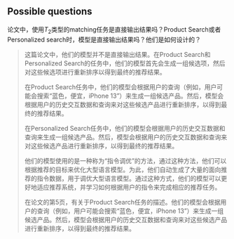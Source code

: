 ## Possible questions


论文中，使用$T_2$类型的matching任务是直接输出结果吗？Product Search或者Personalized search时，模型是直接输出结果吗？他们是如何设计的？

> 这篇论文中，他们的模型并不是直接输出结果。在Product Search和Personalized Search的任务中，他们的模型首先会生成一组候选项，然后对这些候选项进行重新排序以得到最终的推荐结果。
> 
> 在Product Search任务中，他们的模型会根据用户的查询（例如，用户可能会搜索“蓝色，便宜，iPhone 13”）来生成一组候选产品。然后，模型会根据用户的历史交互数据和查询来对这些候选产品进行重新排序，以得到最终的推荐结果。
> 
> 在Personalized Search任务中，他们的模型会根据用户的历史交互数据和查询来生成一组候选产品。然后，模型会根据用户的历史交互数据和查询来对这些候选产品进行重新排序，以得到最终的推荐结果。
> 
> 他们的模型使用的是一种称为“指令调优”的方法，通过这种方法，他们可以根据推荐的目标来优化大型语言模型。为此，他们自动生成了大量的面向推荐的指令数据，用于调优大型语言模型。通过这种方式，他们的模型可以更好地适应推荐系统，并学习如何根据用户的指令来完成相应的推荐任务。
> 
> 在论文的第5页，有关于Product Search任务的描述。他们的模型会根据用户的查询（例如，用户可能会搜索“蓝色，便宜，iPhone 13”）来生成一组候选产品。然后，模型会根据用户的历史交互数据和查询来对这些候选产品进行重新排序，以得到最终的推荐结果。
